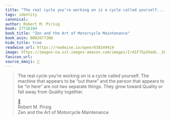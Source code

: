 ```yaml
---
title: "The real cycle you’re working on is a cycle called yourself...."
tags: identity
canonical: 
author: Robert M. Pirsig
book: 27716184
book_title: "Zen and the Art of Motorcycle Maintenance"
book_asin: B0026772N8
hide_title: true
readwise_url: https://readwise.io/open/638149414
image: https://images-na.ssl-images-amazon.com/images/I/41F75p2GedL._SL200_.jpg
favicon_url: 
source_emoji: 📕
---
```


> The real cycle you’re working on is a cycle called yourself. The machine that appears to be “out there” and the person that appears to be “in here” are not two separate things. They grow toward Quality or fall away from Quality together.
> <div class="quoteback-footer"><div class="quoteback-avatar"><span class="mini-emoji"> 📕</span></div><div class="quoteback-metadata"><div class="metadata-inner"><span style="display:none">FROM:</span><div aria-label="Robert M. Pirsig" class="quoteback-author"> Robert M. Pirsig</div><div aria-label="Zen and the Art of Motorcycle Maintenance" class="quoteback-title"> Zen and the Art of Motorcycle Maintenance</div></div></div></div>
